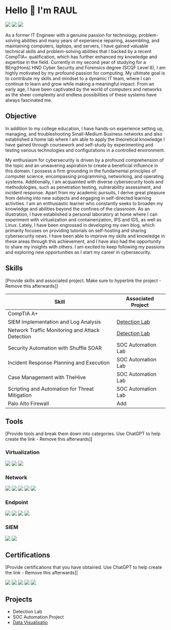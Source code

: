 # Hello 👋 I'm RAUL
<a href="https://www.linkedin.com/in/gomes-costa/" target="_blank"><img src="https://img.shields.io/badge/-LinkedIn-0072b1?&style=for-the-badge&logo=linkedin&logoColor=white" /></a> <a href="mailto:raul@rcosta.uk" target="_blank"><img src="https://img.shields.io/badge/-Email-D14836?&style=for-the-badge&logo=Gmail&logoColor=white" /></a> <a href="https://github.com/rcosta-uk" target="_blank"><img src="https://img.shields.io/badge/-GitHub-181717?&style=for-the-badge&logo=github&logoColor=white" /></a> 
<!-- A Comment 
<a href="https://discord.com/channels/@me/1174436098202669178" target="_blank"><img src="https://img.shields.io/badge/-Discord-5865F2?&style=for-the-badge&logo=discord&logoColor=white" /></a> -->


As a former IT Engineer with a genuine passion for technology, problem-solving abilities and many years of experience repairing, assembling, and maintaining computers, laptops, and servers, I have gained valuable technical skills and problem-solving abilities that I backed by a recent CompTIA+ qualification, which has further enhanced my knowledge and expertise in the field. Currently in my second year of studying for a BEng(Hons) HND Cyber Security and Forensics degree (SCQF Level 8), I am highly motivated by my profound passion for computing. My ultimate goal is to contribute my skills and mindset to a dynamic IT team, where I can continue to learn and grow while making a meaningful impact. 
From an early age, I have been captivated by the world of computers and networks as the sheer complexity and endless possibilities of these systems have always fascinated me.

## Objective

In addition to my college education, I have hands-on experience setting up, managing, and troubleshooting Small-Medium Business networks and also established a home lab where I am able to apply the theoretical knowledge I have gained through coursework and self-study by experimenting and testing various technologies and configurations in a controlled environment. 

My enthusiasm for cybersecurity is driven by a profound comprehension of the topic and an unwavering aspiration to create a beneficial influence in this domain. I possess a firm grounding in the fundamental principles of computer science, encompassing programming, networking, and operating systems. Additionally, I am acquainted with diverse cybersecurity tools and methodologies, such as penetration testing, vulnerability assessment, and incident response.
Apart from my academic pursuits, I derive great pleasure from delving into new subjects and engaging in self-directed learning activities. I am an enthusiastic learner who constantly seeks to broaden my knowledge and abilities beyond the confines of the classroom. As an illustration, I have established a personal laboratory at home where I can experiment with virtualization and containerization, IPS and IDS, as well as Linux. Lately, I have been engrossed in developing my own blog, which primarily focuses on providing tutorials on self-hosting and sharing cybersecurity news. I have been able to improve my skills and knowledge in these areas through this achievement, and I have also had the opportunity to share my insights with others. I am excited to keep following my passions and exploring new opportunities as I start my career in cybersecurity. 


## Skills
[Provide skills and associated project. Make sure to hyperlink the project - Remove this afterwards]]

| Skill                                         | Associated Project         |
|-----------------------------------------------|----------------------------|
| CompTIA A+                                    |                            |
| SIEM Implementation and Log Analysis          | <a href="https://google.com">Detection Lab</a>|
| Network Traffic Monitoring and Attack Detection | <a href="https://google.com">Detection Lab</a>|
| Security Automation with Shuffle SOAR         | SOC Automation Lab|
| Incident Response Planning and Execution      | SOC Automation Lab|
| Case Management with TheHive                  | SOC Automation Lab|
| Scripting and Automation for Threat Mitigation | SOC Automation Lab|
| Palo Alto Firewall   | Add |

## Tools
[Provide tools and break them down into categories. Use ChatGPT to help create the link - Remove this afterwards]]


### Virtualization
<div>
    <img src="https://img.shields.io/badge/-Proxmox-EE0000?&style=for-the-badge&logo=Proxmox&logoColor=white" />
    <img src="https://img.shields.io/badge/-VMware%20ESXi-607078?&style=for-the-badge&logo=VMware&logoColor=white" />
    <img src="https://img.shields.io/badge/-VMware%20Pro-607078?&style=for-the-badge&logo=VMware&logoColor=white" />

</div>

### Network
<div>
    <img src="https://img.shields.io/badge/-Palo%20Alto%20Networks-0079BF?&style=for-the-badge&logo=Palo%20Alto%20Networks&logoColor=white" />
    <img src="https://img.shields.io/badge/-pfSense-333333?&style=for-the-badge&logo=pfSense&logoColor=white" />
    <img src="https://img.shields.io/badge/-OPNsense-2C3E50?&style=for-the-badge&logo=OPNsense&logoColor=white" />
    <img src="https://img.shields.io/badge/-Cisco%20CCNAv7-1BA0D7?&style=for-the-badge&logo=Cisco&logoColor=white" />
    <img src="https://img.shields.io/badge/-Wireshark-1679A7?&style=for-the-badge&logo=Wireshark&logoColor=white" />



</div>

### Endpoint
<div>
    <img src="https://img.shields.io/badge/-Microsoft_Windows-00A4EF?&style=for-the-badge&logo=Microsoft&logoColor=white" />
    <img src="https://img.shields.io/badge/-Velociraptor-4B275F?&style=for-the-badge&logo=Velociraptor&logoColor=white" />
    <img src="https://img.shields.io/badge/-Debian-A81D33?&style=for-the-badge&logo=debian&logoColor=white" />
    <img src="https://img.shields.io/badge/-Ubuntu-E95420?style=for-the-badge&logo=ubuntu&logoColor=white" />


</div>

### SIEM
<div>
    <img src="https://img.shields.io/badge/-Whazu-777BB4?&style=for-the-badge&logo=Whazu&logoColor=white" />
    <img src="https://img.shields.io/badge/-Elastic-005571?&style=for-the-badge&logo=Elastic&logoColor=white" />
</div>



## Certifications
[Provide certifications that you have obtained. Use ChatGPT to help create the link - Remove this afterwards]]
<div>
<img src="https://img.shields.io/badge/-Security%2B-FF0000?&style=for-the-badge&logo=CompTIA&logoColor=white" />
<img src="https://img.shields.io/badge/-Network%2B-007ACC?&style=for-the-badge&logo=CompTIA&logoColor=white" />
<img src="https://img.shields.io/badge/-A%2B-4D4D4D?&style=for-the-badge&logo=CompTIA&logoColor=white" />
<img src="https://img.shields.io/badge/-CDSA-006400?&style=for-the-badge&logoColor=white" />
<img src="https://img.shields.io/badge/-CCD-000080?&style=for-the-badge&logoColor=white" />
</div>

## Projects
- Detection Lab
- SOC Automation Project
- <a href="https://github.com/rcosta-uk/Centralise-Logs-Metrics" target="_blank">Data Visualisatio</a>



<!--
**rcosta-uk/rcosta-uk** is a ✨ _special_ ✨ repository because its `README.md` (this file) appears on your GitHub profile.

Here are some ideas to get you started:

- 🔭 I’m currently working on ...
- 🌱 I’m currently learning ...
- 👯 I’m looking to collaborate on ...
- 🤔 I’m looking for help with ...
- 💬 Ask me about ...
- 📫 How to reach me: ...
- 😄 Pronouns: ...
- ⚡ Fun fact: ...
-->
